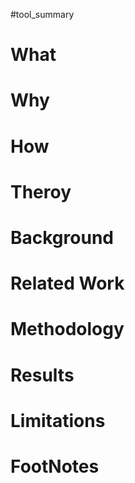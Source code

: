 #tool_summary 

# What
# Why
# How
# Theroy
# Background
# Related Work
# Methodology
# Results
# Limitations
# FootNotes